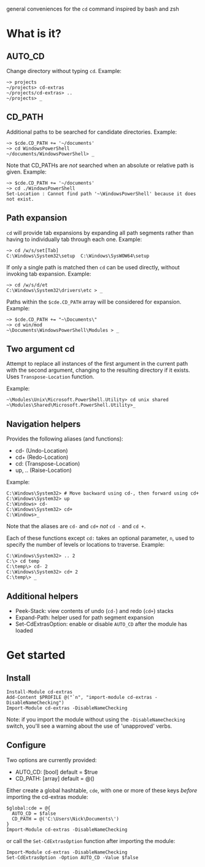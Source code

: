 general conveniences for the `cd` command inspired by bash and zsh

What is it?
==========

AUTO_CD
-------

Change directory without typing `cd`. Example:

```
~> projects
~/projects> cd-extras
~/projects/cd-extras> ..
~/projects> _
```

CD_PATH
--------
Additional paths to be searched for candidate directories. Example:
```
~> $cde.CD_PATH += '~/documents'
~> cd WindowsPowerShell
~/documents/WindowsPowerShell> _
```
Note that CD_PATHs are _not_ searched when an absolute or relative path is given. Example:
```
~> $cde.CD_PATH += '~/documents'
~> cd ./WindowsPowerShell
Set-Location : Cannot find path '~\WindowsPowerShell' because it does not exist.
```


Path expansion
-----------
`cd` will provide tab expansions by expanding all path segments rather than having to individually tab through each one. Example:
```
~> cd /w/s/set[Tab]
C:\Windows\System32\setup  C:\Windows\SysWOW64\setup
```

If only a single path is matched then `cd` can be used directly, without invoking tab expansion. Example:
```
~> cd /w/s/d/et
C:\Windows\System32\drivers\etc > _
```

Paths within the `$cde.CD_PATH` array will be considered for expansion. Example:
```
~> $cde.CD_PATH += "~\Documents\"
~> cd win/mod
~\Documents\WindowsPowerShell\Modules > _
```


Two argument cd
----------
Attempt to replace all instances of the first argument in the current path with the second argument,
changing to the resulting directory if it exists. Uses `Transpose-Location` function.

Example:
```
~\Modules\Unix\Microsoft.PowerShell.Utility> cd unix shared
~\Modules\Shared\Microsoft.PowerShell.Utility>_
```


Navigation helpers
---------

Provides the following aliases (and functions):

* cd- (Undo-Location)
* cd+ (Redo-Location)
* cd: (Transpose-Location)
* up, .. (Raise-Location)

Example:
```
C:\Windows\System32> # Move backward using cd-, then forward using cd+
C:\Windows\System32> up
C:\Windows> cd-
C:\Windows\System32> cd+
C:\Windows>_
```

Note that the aliases are `cd-` and `cd+` *not* `cd -` and `cd +`.

Each of these functions except `cd:` takes an optional parameter, `n`, used to specify the number of levels
or locations to traverse. Example:
```
C:\Windows\System32> .. 2
C:\> cd temp
C:\temp\> cd- 2
C:\Windows\System32> cd+ 2
C:\temp\> _
```


Additional helpers
---------

* Peek-Stack: view contents of undo (`cd-`) and redo (`cd+`) stacks
* Expand-Path: helper used for path segment expansion
* Set-CdExtrasOption: enable or disable `AUTO_CD` after the module has loaded


Get started
======

Install
-------
```
Install-Module cd-extras
Add-Content $PROFILE @("`n", "import-module cd-extras -DisableNameChecking")
Import-Module cd-extras -DisableNameChecking
```

Note: if you import the module without using the `-DisableNameChecking` switch, you'll see a warning about
the use of 'unapproved' verbs.

Configure
--------
Two options are currently provided:

* AUTO_CD: [bool] default = $true
* CD_PATH: [array] default = @()

Either create a global hashtable, `cde`, with one or more of these keys _before_ importing the cd-extras module:
```
$global:cde = @{
  AUTO_CD = $false
  CD_PATH = @('C:\Users\Nick\Documents\')
}
Import-Module cd-extras -DisableNameChecking
```
or call the `Set-CdExtrasOption` function after importing the module:
```
Import-Module cd-extras -DisableNameChecking
Set-CdExtrasOption -Option AUTO_CD -Value $false
```